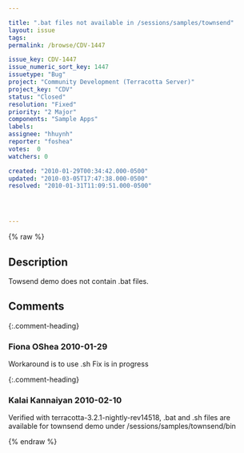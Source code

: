 ```yaml
---

title: ".bat files not available in /sessions/samples/townsend"
layout: issue
tags: 
permalink: /browse/CDV-1447

issue_key: CDV-1447
issue_numeric_sort_key: 1447
issuetype: "Bug"
project: "Community Development (Terracotta Server)"
project_key: "CDV"
status: "Closed"
resolution: "Fixed"
priority: "2 Major"
components: "Sample Apps"
labels: 
assignee: "hhuynh"
reporter: "foshea"
votes:  0
watchers: 0

created: "2010-01-29T00:34:42.000-0500"
updated: "2010-03-05T17:47:38.000-0500"
resolved: "2010-01-31T11:09:51.000-0500"




---
```


{% raw %}

## Description

<div markdown="1" class="description">

Towsend demo does not contain .bat files.



</div>

## Comments


{:.comment-heading}
### **Fiona OShea** <span class="date">2010-01-29</span>

<div markdown="1" class="comment">

Workaround is to use .sh 
Fix is in progress

</div>


{:.comment-heading}
### **Kalai Kannaiyan** <span class="date">2010-02-10</span>

<div markdown="1" class="comment">

Verified with terracotta-3.2.1-nightly-rev14518, .bat and .sh files are available for townsend demo under /sessions/samples/townsend/bin 

</div>



{% endraw %}
